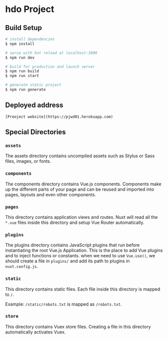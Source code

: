 # hdo Project 

## Build Setup

```bash
# install dependencies
$ npm install

# serve with hot reload at localhost:3000
$ npm run dev

# build for production and launch server
$ npm run build
$ npm run start

# generate static project
$ npm run generate
```
## Deployed address

    [Preoject website](https://pjwd01.herokuapp.com)

## Special Directories

### `assets`

The assets directory contains uncompiled assets such as Stylus or Sass files, images, or fonts.


### `components`

The components directory contains Vue.js components. Components make up the different parts of your page and can be reused and imported into pages, layouts and even other components.

### `pages`

This directory contains application views and routes. Nuxt will read all the `*.vue` files inside this directory and setup Vue Router automatically.


### `plugins`

The plugins directory contains JavaScript plugins that run before instantiating the root Vue.js Application. This is the place to add Vue plugins and to inject functions or constants. when we need to use `Vue.use()`, we should create a file in `plugins/` and add its path to plugins in `nuxt.config.js`.

### `static`

This directory contains static files. Each file inside this directory is mapped to `/`.

Example: `/static/robots.txt` is mapped as `/robots.txt`.


### `store`

This directory contains Vuex store files. Creating a file in this directory automatically activates Vuex.

